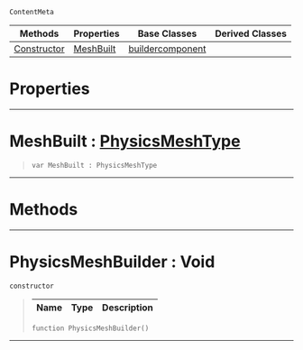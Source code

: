  `ContentMeta`

|Methods|Properties|Base Classes|Derived Classes|
|---|---|---|---|
|[ Constructor](https://github.com/ZilchEngine/ZilchDocs/blob/master/code_reference/class_reference/physicsmeshbuilder.markdown#physicsmeshbuilder-void)|[ MeshBuilt](https://github.com/ZilchEngine/ZilchDocs/blob/master/code_reference/class_reference/physicsmeshbuilder.markdown#meshbuilt-zilch-engine-do)|[buildercomponent](https://github.com/ZilchEngine/ZilchDocs/blob/master/code_reference/class_reference/buildercomponent.markdown)| |


 #  Properties


---  
 #  MeshBuilt : [PhysicsMeshType](https://github.com/ZilchEngine/ZilchDocs/blob/master/code_reference/enum_reference.markdown#physicsmeshtype)

> 
> ``` lang=cpp, name=Nada
> var MeshBuilt : PhysicsMeshType


---  
 #  Methods


---  
 #  PhysicsMeshBuilder : Void

 `constructor`

> 
> |Name|Type|Description|
> |---|---|---|
> ``` lang=cpp, name=Nada
> function PhysicsMeshBuilder()
> ``` 


---  
 

 
